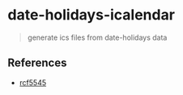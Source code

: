 # date-holidays-icalendar

> generate ics files from date-holidays data

## References

<!-- !ref -->

* [rcf5545][rcf5545]

<!-- ref! -->

[rcf5545]: https://tools.ietf.org/html/rfc5545
